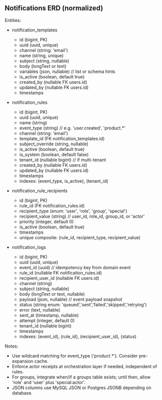 ## Notifications ERD (normalized)

Entities:

- notification_templates
  - id (bigint, PK)
  - uuid (uuid, unique)
  - channel (string: 'email')
  - name (string, unique)
  - subject (string, nullable)
  - body (longText or text)
  - variables (json, nullable) // list or schema hints
  - is_active (boolean, default true)
  - created_by (nullable FK users.id)
  - updated_by (nullable FK users.id)
  - timestamps

- notification_rules
  - id (bigint, PK)
  - uuid (uuid, unique)
  - name (string)
  - event_type (string) // e.g. 'user.created', 'product.*'
  - channel (string: 'email')
  - template_id (FK notification_templates.id)
  - subject_override (string, nullable)
  - is_active (boolean, default true)
  - is_system (boolean, default false)
  - tenant_id (nullable bigint) // if multi-tenant
  - created_by (nullable FK users.id)
  - updated_by (nullable FK users.id)
  - timestamps
  - indexes: (event_type, is_active), (tenant_id)

- notification_rule_recipients
  - id (bigint, PK)
  - rule_id (FK notification_rules.id)
  - recipient_type (enum: 'user', 'role', 'group', 'special')
  - recipient_value (string) // user_id, role_id, group_id, or 'actor'
  - priority (integer, default 0)
  - is_active (boolean, default true)
  - timestamps
  - unique composite: (rule_id, recipient_type, recipient_value)

- notification_logs
  - id (bigint, PK)
  - uuid (uuid, unique)
  - event_id (uuid) // idempotency key from domain event
  - rule_id (nullable FK notification_rules.id)
  - recipient_user_id (nullable FK users.id)
  - channel (string)
  - subject (string, nullable)
  - body (longText or text, nullable)
  - payload (json, nullable) // event payload snapshot
  - status (string enum: 'queued','sent','failed','skipped','retrying')
  - error (text, nullable)
  - sent_at (timestamp, nullable)
  - attempt (integer, default 0)
  - tenant_id (nullable bigint)
  - timestamps
  - indexes: (event_id), (rule_id), (recipient_user_id), (status)

Notes:
- Use wildcard matching for event_type ('product.*'). Consider pre-expansion cache.
- Enforce actor receipts at orchestration layer if needed, independent of rules.
- For groups, integrate when/if a groups table exists; until then, allow 'role' and 'user' plus 'special:actor'.
- JSON columns use MySQL JSON or Postgres JSONB depending on database.

